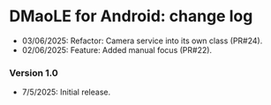 # DMaoLE for Android: change log

- 03/06/2025: Refactor: Camera service into its own class (PR#24).
- 02/06/2025: Feature: Added manual focus (PR#22).

### Version 1.0

- 7/5/2025: Initial release.
